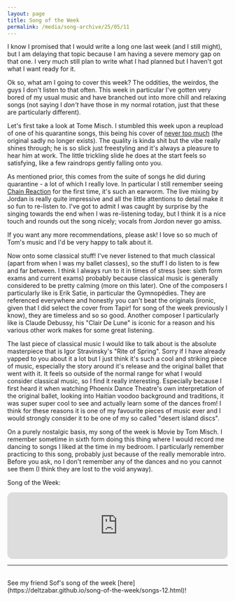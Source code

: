```yaml
---
layout: page
title: Song of the Week
permalink: /media/song-archive/25/05/11
---
```

I know I promised that I would write a long one last week (and I still might), but I am delaying that topic because I am having a severe memory gap on that one. I very much still plan to write what I had planned but I haven't got what I want ready for it. 

Ok so, what am I going to cover this week? The oddities, the weirdos, the guys I don't listen to that often. This week in particular I've gotten very bored of my usual music and have branched out into more chill and relaxing songs (not saying I *don't* have those in my normal rotation, just that these are particularly different).

Let's first take a look at Tome Misch. I stumbled this week upon a reupload of one of his quarantine songs, this being his cover of [never too much](https://www.youtube.com/watch?v=7dSCFMesnm8) (the original sadly no longer exists). The quality is kinda shit but the vibe really shines through; he is so slick just freestyling and it's always a pleasure to hear him at work. The little trickling slide he does at the start feels so satisfying, like a few raindrops gently falling onto you.

As mentioned prior, this comes from the suite of songs he did during quarantine - a lot of which I really love. In particular I still remember seeing [Chain Reaction](https://open.spotify.com/track/1yGWCxz5fQRlage1xAhLjP?si=a1192c5feacc464e) for the first time, it's such an earworm. The live mixing by Jordan is really quite impressive and all the little attentions to detail make it so fun to re-listen to. I've got to admit I was caught by surprise by the singing towards the end when I was re-listening today, but I think it is a nice touch and rounds out the song nicely; vocals from Jordon never go amiss.

If you want any more recommendations, please ask! I love so so much of Tom's music and I'd be very happy to talk about it.

Now onto some classical stuff! I've never listened to that much classical (apart from when I was my ballet classes), so the stuff I do listen to is few and far between. I think I always run to it in times of stress (see: sixth form exams and current exams) probably because classical music is generally considered to be pretty calming (more on this later). One of the composers I particularly like is Erik Satie, in particular the Gymnopédies. They are referenced everywhere and honestly you can't beat the originals (ironic, given that I did select the cover from Tapir! for song of the week previously I know), they are timeless and so so good. Another composer I particularly like is Claude Debussy, his "Clair De Lune" is iconic for a reason and his various other work makes for some great listening.

The last piece of classical music I would like to talk about is the absolute masterpiece that is Igor Stravinsky's "Rite of Spring". Sorry if I have already yapped to you about it a lot but I just think it's such a cool and striking piece of music, especially the story around it's release and the original ballet that went with it. It feels so outside of the normal range for what I would consider classical music, so I find it really interesting. Especially because I first heard it when watching Phoenix Dance Theatre's own interpretation of the original ballet, looking into Haitian voodoo background and traditions, it was super super cool to see and actually learn some of the dances from! I think for these reasons it is one of my favourite pieces of music ever and I would strongly consider it to be one of my so called "desert island discs".

On a purely nostalgic basis, my song of the week is Movie by Tom Misch. I remember sometime in sixth form doing this thing where I would record me dancing to songs I liked at the time in my bedroom. I particularly remember practicing to this song, probably just because of the really memorable intro. Before you ask, no I don't remember any of the dances and no you cannot see them (I think they are lost to the void anyway).

Song of the Week:

<iframe style="border-radius:12px" src="https://open.spotify.com/embed/track/0kKrJbP4oATz98qQp2iXeC?utm_source=generator" width="100%" height="152" frameBorder="0" allowfullscreen="" allow="autoplay; clipboard-write; encrypted-media; fullscreen; picture-in-picture" loading="lazy"></iframe>

--- 

<br>
See my friend Sof's song of the week [here](https://deltzabar.github.io/song-of-the-week/songs-12.html)!

